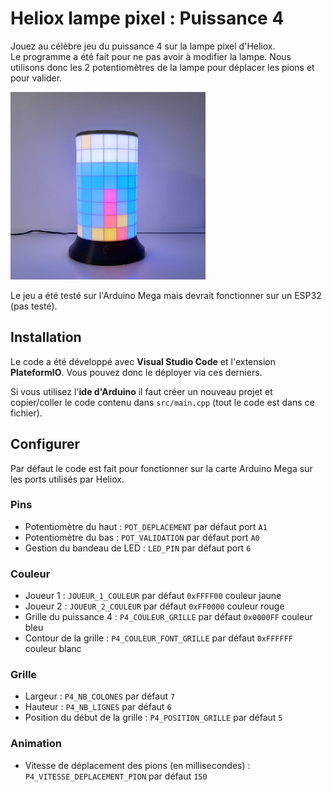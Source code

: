 # Heliox lampe pixel : Puissance 4

Jouez au célèbre jeu du puissance 4 sur la lampe pixel d'Heliox.  
Le programme a été fait pour ne pas avoir à modifier la lampe. Nous utilisons donc les 2 potentiomètres de la lampe pour déplacer les pions et pour valider.

<img src="https://raw.githubusercontent.com/PeekLeon/Heliox-lampe-pixel_Puissance4/master/HelioxPuissance4.jpg" height=300px/>

Le jeu a été testé sur l'Arduino Mega mais devrait fonctionner sur un ESP32 (pas testé).

## Installation

Le code a été développé avec **Visual Studio Code** et l'extension **PlateformIO**.
Vous pouvez donc le déployer via ces derniers.  

Si vous utilisez l'**ide d'Arduino** il faut créer un nouveau projet et copier/coller le code contenu dans `src/main.cpp` (tout le code est dans ce fichier).

## Configurer

Par défaut le code est fait pour fonctionner sur la carte Arduino Mega sur les ports utilisés par Heliox.

### Pins

- Potentiomètre du haut : `POT_DEPLACEMENT` par défaut port `A1`
- Potentiomètre du bas : `POT_VALIDATION` par défaut port `A0`
- Gestion du bandeau de LED : `LED_PIN` par défaut port `6`

### Couleur

- Joueur 1 : `JOUEUR_1_COULEUR` par défaut `0xFFFF00` couleur jaune
- Joueur 2 : `JOUEUR_2_COULEUR` par défaut `0xFF0000` couleur rouge
- Grille du puissance 4 : `P4_COULEUR_GRILLE` par défaut `0x0000FF` couleur bleu
- Contour de la grille : `P4_COULEUR_FONT_GRILLE` par défaut `0xFFFFFF` couleur blanc

### Grille

- Largeur : `P4_NB_COLONES` par défaut `7`
- Hauteur : `P4_NB_LIGNES` par défaut `6`
- Position du début de la grille : `P4_POSITION_GRILLE` par défaut `5`

### Animation

- Vitesse de déplacement des pions (en millisecondes) : `P4_VITESSE_DEPLACEMENT_PION` par défaut `150`